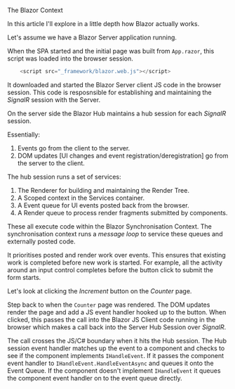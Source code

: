 The Blazor Context

In this article I'll explore in a little depth how Blazor actually works.

Let's assume we have a Blazor Server application running.

When the SPA started and the initial page was built from  `App.razor`, this script was loaded into the browser session.  

```csharp
    <script src="_framework/blazor.web.js"></script>
```  

It downloaded and started the Blazor Server client JS code in the browser session.  This code is resposnsible for establishing and maintaining the *SignalR* session with the Server.

On the server side the Blazor Hub maintains a hub session for each *SignalR* session.

Essentially:

1. Events go from the client to the server.
2. DOM updates [UI changes and event registration/deregistration] go from the server to the client.

The hub session runs a set of services:

1. The Renderer for building and maintaining the Render Tree.
2. A Scoped context in the Services container.
3. A Event queue for UI events posted back from the browser.
4. A Render queue to process render fragments submitted by components.

These all execute code within the Blazor Synchronisation Context.  The synchronisation context runs a *message loop* to service these queues and externally posted code.

It prioritises posted and render work over events.  This ensures that existing work is completed before new work is started.  For example, all the activity around an input control completes before the button click to submit the form starts.

Let's look at clicking the *Increment* button on the *Counter* page.

Step back to when the `Counter` page was rendered.  The DOM updates render the page and add a JS event handler hooked up to the  button.  When clicked, this passes the call into the Blazor JS Client code running in the browser which makes a call back into the Server Hub Session over *SignalR*.

The call crosses the JS/C# boundary when it hits the Hub session.  The Hub session event handler matches up the event to a component and checks to see if the component implements `IHandleEvent`.  If it passes the component event handler to `IHandleEvent.HandleEventAsync` and queues it onto the Event Queue.  If the component doesn't implement `IHandleEvent` it queues the component event handler on to the event queue directly.